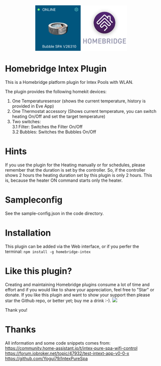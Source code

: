 <p align="center">

<img src="https://github.com/drheck/homebridge-intex/blob/master/doc/pool.PNG" width="150">
<img src="https://github.com/homebridge/branding/raw/master/logos/homebridge-wordmark-logo-vertical.png" width="150">

</p>

# Homebridge Intex Plugin

This is a Homebridge platform plugin for Intex Pools with WLAN.

The plugin provides the following homekit devices:
1. One Temperaturesensor (shows the current temperature, history is provided in Eve App)
2. One Thermostat accessory (Shows current temperature, you can switch heating On/Off and set the target temperature)
3. Two switches:
  <br>3.1 Filter: Switches the Filter On/Off</br>
  3.2 Bubbles: Switches the Bubbles On/Off

# Hints
If you use the plugin for the Heating manually or for schedules, please remember that the duration is set by the controller.
So, if the controller shows 2 hours the heating duration set by this plugin is only 2 hours.
This is, because the heater ON command starts only the heater.

# Sampleconfig
See the sample-config.json in the code directory.

# Installation
This plugin can be added via the Web interface, or if you perfer the terminal: `npm install -g homebridge-intex`

# Like this plugin?
Creating and maintaining Homebridge plugins consume a lot of time and effort and if you would like to share your appreciation, feel free to "Star" or donate.
If you like this plugin and want to show your support then please star the Github repo, or better yet; buy me a drink :-).
<a target="blank" href="https://www.paypal.me/drheck"><img src="https://img.shields.io/badge/PayPal-Donate-blue.svg?logo=paypal"/></a><br>

Thank you!

# Thanks
All information and some code snippets comes from:</br>
https://community.home-assistant.io/t/intex-pure-spa-wifi-control
<br>https://forum.iobroker.net/topic/47932/test-intext-app-v0-0-x</br>
https://github.com/Yogui79/IntexPureSpa

